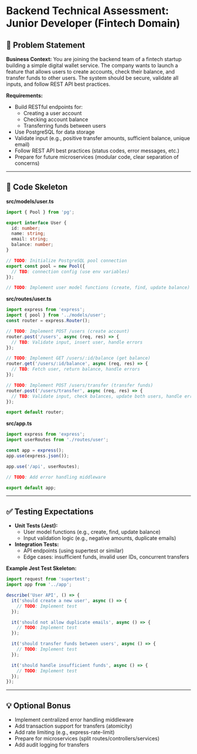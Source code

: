
# Backend Technical Assessment: Junior Developer (Fintech Domain)

## 📘 Problem Statement

**Business Context:**
You are joining the backend team of a fintech startup building a simple digital wallet service. The company wants to launch a feature that allows users to create accounts, check their balance, and transfer funds to other users. The system should be secure, validate all inputs, and follow REST API best practices.

**Requirements:**
- Build RESTful endpoints for:
  - Creating a user account
  - Checking account balance
  - Transferring funds between users
- Use PostgreSQL for data storage
- Validate input (e.g., positive transfer amounts, sufficient balance, unique email)
- Follow REST API best practices (status codes, error messages, etc.)
- Prepare for future microservices (modular code, clear separation of concerns)

---

## 🧩 Code Skeleton

**src/models/user.ts**
```typescript
import { Pool } from 'pg';

export interface User {
  id: number;
  name: string;
  email: string;
  balance: number;
}

// TODO: Initialize PostgreSQL pool connection
export const pool = new Pool({
  // TBD: connection config (use env variables)
});

// TODO: Implement user model functions (create, find, update balance)
```

**src/routes/user.ts**
```typescript
import express from 'express';
import { pool } from '../models/user';
const router = express.Router();

// TODO: Implement POST /users (create account)
router.post('/users', async (req, res) => {
  // TBD: Validate input, insert user, handle errors
});

// TODO: Implement GET /users/:id/balance (get balance)
router.get('/users/:id/balance', async (req, res) => {
  // TBD: Fetch user, return balance, handle errors
});

// TODO: Implement POST /users/transfer (transfer funds)
router.post('/users/transfer', async (req, res) => {
  // TBD: Validate input, check balances, update both users, handle errors
});

export default router;
```

**src/app.ts**
```typescript
import express from 'express';
import userRoutes from './routes/user';

const app = express();
app.use(express.json());

app.use('/api', userRoutes);

// TODO: Add error handling middleware

export default app;
```

---

## ✅ Testing Expectations

- **Unit Tests (Jest):**
  - User model functions (e.g., create, find, update balance)
  - Input validation logic (e.g., negative amounts, duplicate emails)
- **Integration Tests:**
  - API endpoints (using supertest or similar)
  - Edge cases: insufficient funds, invalid user IDs, concurrent transfers

**Example Jest Test Skeleton:**
```typescript
import request from 'supertest';
import app from '../app';

describe('User API', () => {
  it('should create a new user', async () => {
    // TODO: Implement test
  });

  it('should not allow duplicate emails', async () => {
    // TODO: Implement test
  });

  it('should transfer funds between users', async () => {
    // TODO: Implement test
  });

  it('should handle insufficient funds', async () => {
    // TODO: Implement test
  });
});
```

---

## 💡 Optional Bonus

- Implement centralized error handling middleware
- Add transaction support for transfers (atomicity)
- Add rate limiting (e.g., express-rate-limit)
- Prepare for microservices (split routes/controllers/services)
- Add audit logging for transfers

